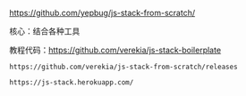 https://github.com/yepbug/js-stack-from-scratch/

核心：结合各种工具

教程代码：https://github.com/verekia/js-stack-boilerplate
	
	https://github.com/verekia/js-stack-from-scratch/releases

	https://js-stack.herokuapp.com/
